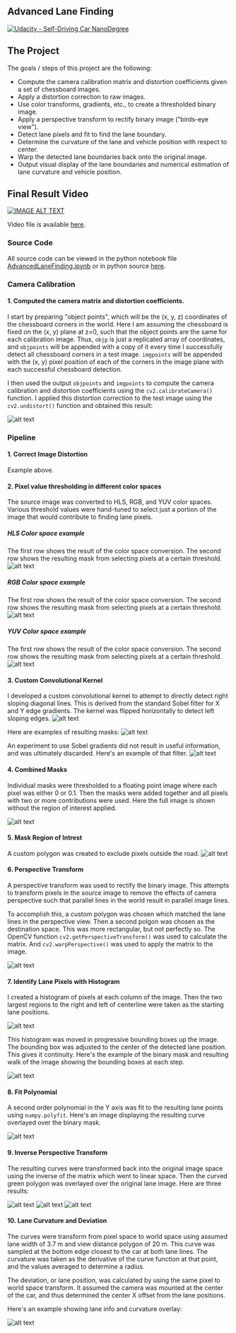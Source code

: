 ## Advanced Lane Finding
[![Udacity - Self-Driving Car NanoDegree](https://s3.amazonaws.com/udacity-sdc/github/shield-carnd.svg)](http://www.udacity.com/drive)

The Project
---

The goals / steps of this project are the following:

* Compute the camera calibration matrix and distortion coefficients given a set of chessboard images.
* Apply a distortion correction to raw images.
* Use color transforms, gradients, etc., to create a thresholded binary image.
* Apply a perspective transform to rectify binary image ("birds-eye view").
* Detect lane pixels and fit to find the lane boundary.
* Determine the curvature of the lane and vehicle position with respect to center.
* Warp the detected lane boundaries back onto the original image.
* Output visual display of the lane boundaries and numerical estimation of lane curvature and vehicle position.

## Final Result Video

[![IMAGE ALT TEXT](https://img.youtube.com/vi/_tIMUhJ2D54/0.jpg)](https://www.youtube.com/watch?v=_tIMUhJ2D54 "Advanced Lane Finding Video.")

Video file is available [here](https://github.com/tawnkramer/CarND-Advanced-Lane-Lines/blob/master/project_video_out.mp4).

[//]: # (Image References)

[image1]: ./examples/undistort.png "Undistorted"
[image2]: ./examples/hls.png "hls"
[image3]: ./examples/rgb.png "rgb"
[image4]: ./examples/yuv.png "yuv"
[image5]: ./examples/custom_kernel_source.png "kernel_source"
[image6]: ./examples/custom_kernel.png "kernel_img"
[image7]: ./examples/combined_masks.png "combined"
[image8]: ./examples/thresholding_results.png "thresh_res"
[image9]: ./examples/sobel_gradients.png "sobel"
[image10]: ./examples/persp_transform.png "persp"
[image11a]: ./examples/histogram.png "histogram"
[image11]: ./examples/histogram_walk.png "histogram_walk"
[image12]: ./examples/polynomial.png "polynomial"
[image13]: ./examples/result_1.png "result_1"
[image14]: ./examples/result_2.png "result_2"
[image15]: ./examples/result_3.png "result_3"
[image16]: ./output_images/test3.jpg "lane_info"

### Source Code
All source code can be viewed in the python notebook file [AdvancedLaneFinding.ipynb](https://github.com/tawnkramer/CarND-Advanced-Lane-Lines/blob/master/AdvancedLaneFinding.ipynb) or in python source [here](https://github.com/tawnkramer/CarND-Advanced-Lane-Lines/tree/master/src).

### Camera Calibration

#### 1. Computed the camera matrix and distortion coefficients. 

I start by preparing "object points", which will be the (x, y, z) coordinates of the chessboard corners in the world. Here I am assuming the chessboard is fixed on the (x, y) plane at z=0, such that the object points are the same for each calibration image.  Thus, `objp` is just a replicated array of coordinates, and `objpoints` will be appended with a copy of it every time I successfully detect all chessboard corners in a test image.  `imgpoints` will be appended with the (x, y) pixel position of each of the corners in the image plane with each successful chessboard detection.  

I then used the output `objpoints` and `imgpoints` to compute the camera calibration and distortion coefficients using the `cv2.calibrateCamera()` function.  I applied this distortion correction to the test image using the `cv2.undistort()` function and obtained this result: 

![alt text][image1]

### Pipeline

#### 1. Correct Image Distortion

Example above.

#### 2. Pixel value thresholding in different color spaces

The source image was converted to HLS, RGB, and YUV color spaces. Various threshold values were hand-tuned to select just a portion of the image that would contribute to finding lane pixels.

##### HLS Color space example
The first row shows the result of the color space conversion. The second row shows the resulting mask from selecting pixels at a certain threshold.
![alt text][image2]
##### RGB Color space example
The first row shows the result of the color space conversion. The second row shows the resulting mask from selecting pixels at a certain threshold.
![alt text][image3]
##### YUV Color space example
The first row shows the result of the color space conversion. The second row shows the resulting mask from selecting pixels at a certain threshold.
![alt text][image4]

#### 3. Custom Convolutional Kernel

I developed a custom convolutional kernel to attempt to directly detect right sloping diagonal lines. This is derived from the standard Sobel filter for X and Y edge gradients. The kernel was flipped horizontally to detect left sloping edges.
![alt text][image5]

Here are examples of resulting masks:
![alt text][image6]

An experiment to use Sobel gradients did not result in useful information, and was ultimately discarded. Here's an example of that filter.
![alt text][image9]

#### 4. Combined Masks

Individual masks were thresholded to a floating point image where each pixel was either 0 or 0.1. Then the masks were added together and all pixels with two or more contributions were used. Here the full image is shown without the region of interest applied.

![alt text][image7]

#### 5. Mask Region of Intrest

A custom polygon was created to exclude pixels outside the road.
![alt text][image8]


#### 6. Perspective Transform

A perspective transform was used to rectify the binary image. This attempts to transform pixels in the source image to remove the effects of camera perspective such that parallel lines in the world result in parallel image lines.

To accomplish this, a custom polygon was chosen which matched the lane lines in the perspective view. Then a second polgon was chosen as the destination space. This was more rectangular, but not perfectly so. The OpenCV function `cv2.getPerspectiveTransform()` was used to calculate the matrix. And `cv2.warpPerspective()` was used to apply the matrix to the image.

![alt text][image10]

#### 7. Identify Lane Pixels with Histogram

I created a histogram of pixels at each column of the image. Then the two largest regions to the right and left of centerline were taken as the starting lane positions.

![alt text][image11a]

This histogram was moved in progressive bounding boxes up the image. The bounding box was adjusted to the center of the detected lane position. This gives it continuity. Here's the example of the binary mask and resulting walk of the image showing the bounding boxes at each step.

![alt text][image11]

#### 8. Fit Polynomial

A second order polynomial in the Y axis was fit to the resulting lane points using `numpy.polyfit`. Here's an image displaying the resulting curve overlayed over the binary mask.

![alt text][image12]

#### 9. Inverse Perspective Transform

The resulting curves were transformed back into the original image space using the inverse of the matrix which went to linear space. Then the curved green polygon was overlayed over the original lane image. Here are three results:

![alt text][image13]
![alt text][image14]
![alt text][image15]

#### 10. Lane Curvature and Deviation

The curves were transform from pixel space to world space using assumed lane width of 3.7 m and view distance polygon of 20 m. This curve was sampled at the bottom edge closest to the car at both lane lines. The curvature was taken as the derivative of the curve function at that point, and the values averaged to determine a radius.

The deviation, or lane position, was calculated by using the same pixel to world space transform. It assumed the camera was mounted at the center of the car, and thus determined the center X offset from the lane positions.

Here's an example showing lane info and curvature overlay:

![alt text][image16]

